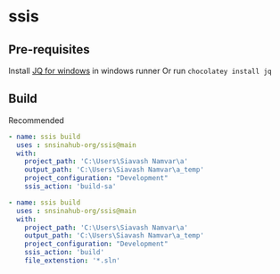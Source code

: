 # ssis

## Pre-requisites
Install [JQ for windows](https://stedolan.github.io/jq/download/) in windows runner
Or run ```chocolatey install jq ```

## Build

Recommended
```YAML
- name: ssis build
  uses : snsinahub-org/ssis@main
  with:
    project_path: 'C:\Users\Siavash Namvar\a'
    output_path: 'C:\Users\Siavash Namvar\a_temp'
    project_configuration: "Development"
    ssis_action: 'build-sa'
```

```YAML
- name: ssis build
  uses : snsinahub-org/ssis@main
  with:
    project_path: 'C:\Users\Siavash Namvar\a'
    output_path: 'C:\Users\Siavash Namvar\a_temp'
    project_configuration: "Development"
    ssis_action: 'build'
    file_extenstion: '*.sln'
```